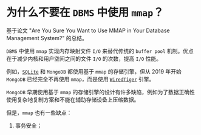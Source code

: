 # 为什么不要在 `DBMS` 中使用 `mmap`？

基于论文 "Are You Sure You Want to Use MMAP in Your Database Management System?" 的总结。

`DBMS` 中使用 `mmap` 实现内存映射文件 `I/O` 来替代传统的 `buffer pool` 机制。优点在于减少内核和用户空间之间的文件 `I/O` 的次数，提高 `I/O` 性能。

例如，[`SQLite`](https://www.sqlite.org/mmap.html) 和 `MongoDB` 都使用基于 `mmap` 的存储引擎，但从 2019 年开始 `MongoDB` 已经完全不再使用 `mmap`，而是使用 [`WiredTiger`](https://www.mongodb.com/docs/manual/core/storage-engines/) 引擎。

`MongoDB` 早期使用基于 `mmap` 的存储引擎的设计有许多缺陷，例如为了数据正确性使用复杂地复制方案和不能在辅助存储设备上压缩数据。

但是，`mmap` 也有一些缺点：

1. 事务安全；





